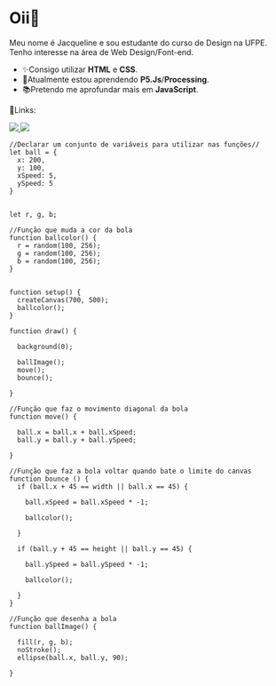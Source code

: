 # Oii👋

Meu nome é Jacqueline e sou estudante do curso de Design na UFPE.
Tenho interesse na área de Web Design/Font-end.

- ✨Consigo utilizar **HTML** e **CSS**.
- 📝Atualmente estou aprendendo **P5.Js**/**Processing**.
- 📚Pretendo me aprofundar mais em **JavaScript**.

🔗Links:
<div>

  <a href="mailto:silvafonseca.jacqueline@gmail.com" target="_blank"> <img src="https://img.shields.io/badge/Gmail-D14836?style=for-the-badge&logo=gmail&logoColor=white" target="_blank"> </a>
  <a href="https://www.linkedin.com/in/jacquelinesilvafonseca/" target="_blank"> <img src="https://img.shields.io/badge/LinkedIn-0077B5?style=for-the-badge&logo=linkedin&logoColor=white" target="_blank"> </a>

</div>

```
//Declarar um conjunto de variáveis para utilizar nas funções//
let ball = {
  x: 200,
  y: 100, 
  xSpeed: 5,
  ySpeed: 5
}


let r, g, b;

//Função que muda a cor da bola
function ballcolor() {
  r = random(100, 256);
  g = random(100, 256);
  b = random(100, 256);
}


function setup() {
  createCanvas(700, 500);
  ballcolor();
}

function draw() {
  
  background(0);
  
  ballImage();
  move();
  bounce();
   
}

//Função que faz o movimento diagonal da bola
function move() {
  
  ball.x = ball.x + ball.xSpeed;
  ball.y = ball.y + ball.ySpeed;
  
}

//Função que faz a bola voltar quando bate o limite do canvas
function bounce () {
  if (ball.x + 45 == width || ball.x == 45) {
    
    ball.xSpeed = ball.xSpeed * -1;
    
    ballcolor();
    
  }
  
  if (ball.y + 45 == height || ball.y == 45) {
    
    ball.ySpeed = ball.ySpeed * -1;
    
    ballcolor();
    
  }
}

//Função que desenha a bola
function ballImage() {
  
  fill(r, g, b);
  noStroke();
  ellipse(ball.x, ball.y, 90);
  
}

```
